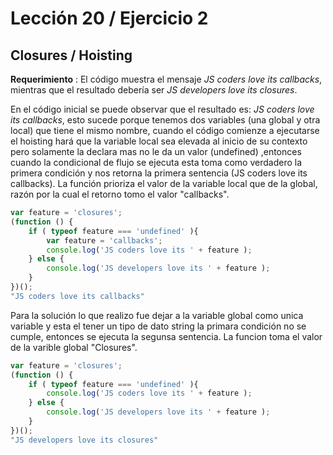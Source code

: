 # Lección 20 / Ejercicio 2
## Closures / Hoisting


**Requerimiento** : El código muestra el mensaje *JS coders love its callbacks*, mientras que el resultado debería ser *JS developers love its closures*.

En el código inicial se puede observar que el resultado es: *JS coders love its callbacks*, esto sucede porque tenemos dos variables
(una global y otra local) que tiene el mismo nombre, cuando el código comienze a ejecutarse el hoisting hará que la variable local sea 
elevada al inicio de su contexto pero solamente la declara mas no le da un valor (undefined) ,entonces cuando la condicional de flujo 
se ejecuta esta toma como verdadero la primera condición y nos retorna la primera sentencia (JS coders love its callbacks).
La función prioriza el valor de la variable local que de la global, razón por la cual el retorno tomo el valor "callbacks".

```javascript
var feature = 'closures'; 
(function () {     
	if ( typeof feature === 'undefined' ){         
		var feature = 'callbacks';         
		console.log('JS coders love its ' + feature );     
	} else {         
		console.log('JS developers love its ' + feature );     
	} 
})();
"JS coders love its callbacks"
```

Para la solución lo que realizo fue dejar a la variable global como unica variable y esta el tener un tipo de dato string
la primara condición no se cumple, entonces se ejecuta la segunsa sentencia. 
La funcion toma el valor de la varible global "Closures".

```javascript
var feature = 'closures'; 
(function () {     
	if ( typeof feature === 'undefined' ){
		console.log('JS coders love its ' + feature );     
	} else {         
		console.log('JS developers love its ' + feature );     
	} 
})();
"JS developers love its closures"
```
